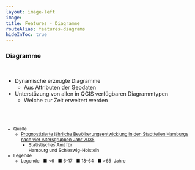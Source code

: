 ```yaml
---
layout: image-left
image:
title: Features - Diagramme
routeAlias: features-diagrams
hideInToc: true
---
```


### Diagramme

<br />

- Dynamische erzeugte Diagramme
  - Aus Attributen der Geodaten
- Unterstüzung von allen in QGIS verfügbaren Diagrammtypen
  - Welche zur Zeit erweitert werden

<br />
<br />

<small>

- Quelle
  - [Prognostizierte jährliche Bevölkerungsentwicklung in den Stadtteilen Hamburgs nach vier Altersgruppen Jahr 2035](https://metaver.de/trefferanzeige?cmd=doShowDocument&docuuid=FE117C31-F018-4A90-88C4-73A770C02777)
    - Statistisches Amt für <br /> Hamburg und Schleswig-Holstein
- Legende
  - <div>Legende:&nbsp;&nbsp;<span color="#41b7e6">&#9632;</span>&nbsp;&lt;6&nbsp;&nbsp;&nbsp;<span color="#338fb3">&#9632;</span>&nbsp;6-17&nbsp;&nbsp;&nbsp;<span color="#246680">&#9632;</span>&nbsp;18-64&nbsp;&nbsp;&nbsp;<span color="#163d4d">&#9632;</span>&nbsp;&gt;65&nbsp;&nbsp;Jahre</div>

</small>
